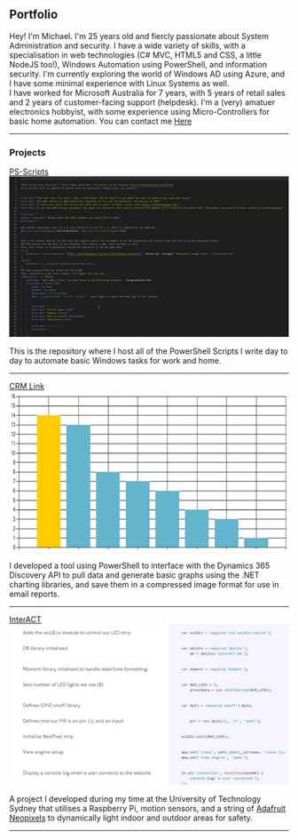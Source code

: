 ## Portfolio
 Hey! I'm Michael. I'm 25 years old and fiercly passionate about System Administration and security. I have a wide variety of skills, with a specialisation in web technologies (C# MVC, HTML5 and CSS, a little NodeJS too!), Windows Automation using PowerShell, and information security. I'm currently exploring the world of Windows AD using Azure, and I have some minimal experience with Linux Systems as well.    
 I have worked for Microsoft Australia for 7 years, with 5 years of retail sales and 2 years of customer-facing support (helpdesk). I'm a (very) amatuer electronics hobbyist, with some experience using Micro-Controllers for basic home automation. You can contact me [Here](mailto:michaelcondon@outlook.com)

---

### Projects 

[PS-Scripts](https://github.com/MichaelCondon/PS-Scripts)
![Scripts](images/PowerShell.png)

This is the repository where I host all of the PowerShell Scripts I write day to day to automate basic Windows tasks for work and home.

---

[CRM Link]()
![CRM](images/dyn.png)

I developed a tool using PowerShell to interface with the Dynamics 365 Discovery API to pull data and generate basic graphs using the .NET charting libraries, and save them in a compressed image format for use in email reports.

---

[InterACT](https://github.com/MichaelCondon/IoT-InterACT)
![InterACT](images/InterACT.png)

A project I developed during my time at the University of Technology Sydney that utilises a Raspberry Pi, motion sensors, and a string of [Adafruit Neopixels](https://www.adafruit.com/category/168) to dynamically light indoor and outdoor areas for safety.

---
<!-- [Systems Admin Dashboard](http://example.com/)
<img src="images/dummy_thumbnail.jpg?raw=true"/>

---

### More Projects

- [Project 1 Title](http://example.com/)
- [Project 2 Title](http://example.com/)
- [Project 3 Title](http://example.com/)
- [Project 4 Title](http://example.com/)
- [Project 5 Title](http://example.com/)

---


---

 -->